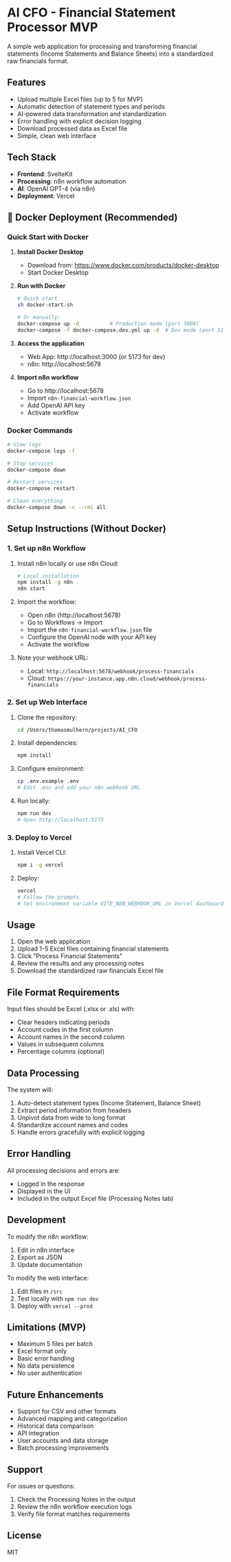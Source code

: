 # AI CFO - Financial Statement Processor MVP

A simple web application for processing and transforming financial statements (Income Statements and Balance Sheets) into a standardized raw financials format.

## Features

- Upload multiple Excel files (up to 5 for MVP)
- Automatic detection of statement types and periods
- AI-powered data transformation and standardization
- Error handling with explicit decision logging
- Download processed data as Excel file
- Simple, clean web interface

## Tech Stack

- **Frontend**: SvelteKit
- **Processing**: n8n workflow automation
- **AI**: OpenAI GPT-4 (via n8n)
- **Deployment**: Vercel

## 🐳 Docker Deployment (Recommended)

### Quick Start with Docker

1. **Install Docker Desktop**
   - Download from: https://www.docker.com/products/docker-desktop
   - Start Docker Desktop

2. **Run with Docker**
   ```bash
   # Quick start
   sh docker-start.sh
   
   # Or manually:
   docker-compose up -d          # Production mode (port 3000)
   docker-compose -f docker-compose.dev.yml up -d  # Dev mode (port 5173)
   ```

3. **Access the application**
   - Web App: http://localhost:3000 (or 5173 for dev)
   - n8n: http://localhost:5678

4. **Import n8n workflow**
   - Go to http://localhost:5678
   - Import `n8n-financial-workflow.json`
   - Add OpenAI API key
   - Activate workflow

### Docker Commands

```bash
# View logs
docker-compose logs -f

# Stop services
docker-compose down

# Restart services
docker-compose restart

# Clean everything
docker-compose down -v --rmi all
```

## Setup Instructions (Without Docker)

### 1. Set up n8n Workflow

1. Install n8n locally or use n8n Cloud:
   ```bash
   # Local installation
   npm install -g n8n
   n8n start
   ```

2. Import the workflow:
   - Open n8n (http://localhost:5678)
   - Go to Workflows → Import
   - Import the `n8n-financial-workflow.json` file
   - Configure the OpenAI node with your API key
   - Activate the workflow

3. Note your webhook URL:
   - Local: `http://localhost:5678/webhook/process-financials`
   - Cloud: `https://your-instance.app.n8n.cloud/webhook/process-financials`

### 2. Set up Web Interface

1. Clone the repository:
   ```bash
   cd /Users/thomasmulhern/projects/AI_CFO
   ```

2. Install dependencies:
   ```bash
   npm install
   ```

3. Configure environment:
   ```bash
   cp .env.example .env
   # Edit .env and add your n8n webhook URL
   ```

4. Run locally:
   ```bash
   npm run dev
   # Open http://localhost:5173
   ```

### 3. Deploy to Vercel

1. Install Vercel CLI:
   ```bash
   npm i -g vercel
   ```

2. Deploy:
   ```bash
   vercel
   # Follow the prompts
   # Set environment variable VITE_N8N_WEBHOOK_URL in Vercel dashboard
   ```

## Usage

1. Open the web application
2. Upload 1-5 Excel files containing financial statements
3. Click "Process Financial Statements"
4. Review the results and any processing notes
5. Download the standardized raw financials Excel file

## File Format Requirements

Input files should be Excel (.xlsx or .xls) with:
- Clear headers indicating periods
- Account codes in the first column
- Account names in the second column
- Values in subsequent columns
- Percentage columns (optional)

## Data Processing

The system will:
1. Auto-detect statement types (Income Statement, Balance Sheet)
2. Extract period information from headers
3. Unpivot data from wide to long format
4. Standardize account names and codes
5. Handle errors gracefully with explicit logging

## Error Handling

All processing decisions and errors are:
- Logged in the response
- Displayed in the UI
- Included in the output Excel file (Processing Notes tab)

## Development

To modify the n8n workflow:
1. Edit in n8n interface
2. Export as JSON
3. Update documentation

To modify the web interface:
1. Edit files in `/src`
2. Test locally with `npm run dev`
3. Deploy with `vercel --prod`

## Limitations (MVP)

- Maximum 5 files per batch
- Excel format only
- Basic error handling
- No data persistence
- No user authentication

## Future Enhancements

- Support for CSV and other formats
- Advanced mapping and categorization
- Historical data comparison
- API integration
- User accounts and data storage
- Batch processing improvements

## Support

For issues or questions:
1. Check the Processing Notes in the output
2. Review the n8n workflow execution logs
3. Verify file format matches requirements

## License

MIT
